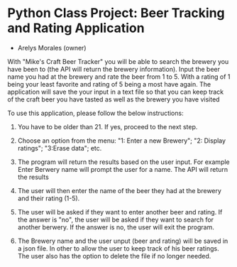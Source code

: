 # Python Class Project: Beer Tracking and Rating Application

* Arelys Morales (owner)

With "Mike's Craft Beer Tracker" you will be able to search the brewery you have been to (the API will return the brewery information). Input the beer name you had at the brewery and rate the beer from 1 to 5. With a rating of 1 being your least favorite and rating of 5 being a most have again. The application will save the your input in a text file so that you can keep track of the craft beer you have tasted as well as the brewery you have visited


To use this application, please follow the below instructions:


1. You have to be older than 21. If yes, proceed to the next step.


2. Choose an option from the menu: "1: Enter a new Brewery"; "2: Display ratings"; "3:Erase data"; etc.


3. The program will return the results based on the user input. For example Enter Berwery name will prompt the user for a name. The API will return the results


4. The user will then enter the name of the beer they had at the brewery and their rating (1-5).


5. The user will be asked if they want to enter another beer and rating. If the answer is "no", the user will be asked if they want to search for another berwery.
   If the answer is no, the user will exit the program.
   

6. The Brewery name and the user unput (beer and rating) will be saved in a json file. In other to allow the user to keep track of his beer ratings. The user also has 
    the option to delete the file if no longer needed.
   
